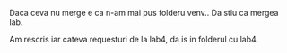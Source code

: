 Daca ceva nu merge e ca n-am mai pus folderu venv.. Da stiu ca mergea lab.

Am rescris iar cateva requesturi de la lab4, da is in folderul cu lab4.
